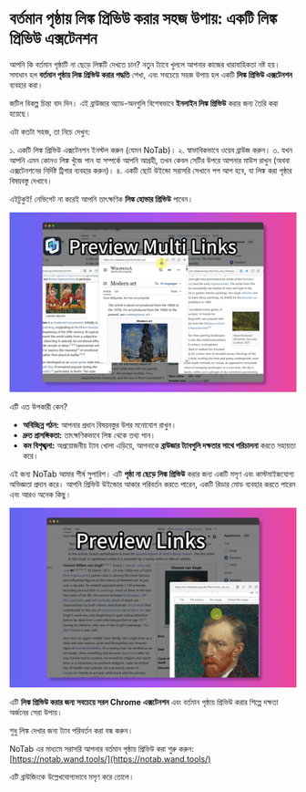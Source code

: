 # বর্তমান পৃষ্ঠায় লিঙ্ক প্রিভিউ করার সহজ উপায়: একটি লিঙ্ক প্রিভিউ এক্সটেনশন

আপনি কি বর্তমান পৃষ্ঠাটি না ছেড়ে লিঙ্কটি দেখতে চান? নতুন ট্যাবে খুললে আপনার কাজের ধারাবাহিকতা নষ্ট হয়। সমাধান হল **বর্তমান পৃষ্ঠায় লিঙ্ক প্রিভিউ করার পদ্ধতি** শেখা, এবং সবচেয়ে সহজ উপায় হল একটি **লিঙ্ক প্রিভিউ এক্সটেনশন** ব্যবহার করা।

জটিল বিকল্প চিন্তা বাদ দিন। এই ব্রাউজার অ্যাড-অনগুলি বিশেষভাবে **ইনলাইন লিঙ্ক প্রিভিউ** করার জন্য তৈরি করা হয়েছে।

এটা কতটা সহজ, তা নিচে দেখুন:

১. একটি লিঙ্ক প্রিভিউ এক্সটেনশন ইনস্টল করুন (যেমন NoTab)।
২. স্বাভাবিকভাবে ওয়েব ব্রাউজ করুন।
৩. যখন আপনি এমন কোনও লিঙ্ক খুঁজে পান যা সম্পর্কে আপনি আগ্রহী, তখন কেবল সেটির উপরে আপনার মাউস রাখুন (অথবা এক্সটেনশনের নির্দিষ্ট ট্রিগার ব্যবহার করুন)।
৪. একটি ছোট উইন্ডো সরাসরি সেখানে পপ আপ হবে, যা লিঙ্ক করা পৃষ্ঠার বিষয়বস্তু দেখাবে।

এইটুকুই! নেভিগেট না করেই আপনি তাৎক্ষণিক **লিঙ্ক হোভার প্রিভিউ** পাবেন।

![ইনলাইন লিঙ্ক প্রিভিউ প্রদর্শিত হচ্ছে](../images/notab1.png)

এটি এত উপকারী কেন?
*   **অবিচ্ছিন্ন পঠন:** আপনার প্রধান বিষয়বস্তুর উপর মনোযোগ রাখুন।
*   **দ্রুত প্রাসঙ্গিকতা:** তাৎক্ষণিকভাবে লিঙ্ক থেকে তথ্য পান।
*   **কম বিশৃঙ্খলা:** অপ্রয়োজনীয় ট্যাব খোলা এড়িয়ে, আপনাকে **ব্রাউজার ট্যাবগুলি দক্ষতার সাথে পরিচালনা** করতে সহায়তা করে।

এই জন্য NoTab আমার শীর্ষ সুপারিশ। এটি **পৃষ্ঠা না ছেড়ে লিঙ্ক প্রিভিউ** করার জন্য একটি মসৃণ এবং কাস্টমাইজযোগ্য অভিজ্ঞতা প্রদান করে। আপনি প্রিভিউ উইন্ডোর আকার পরিবর্তন করতে পারেন, একটি রিডার মোড ব্যবহার করতে পারেন এবং আরও অনেক কিছু।

![NoTab প্রিভিউ কাস্টমাইজ করা হচ্ছে](../images/notab2.png)

এটি **লিঙ্ক প্রিভিউ করার জন্য সবচেয়ে সরল Chrome এক্সটেনশন** এবং বর্তমান পৃষ্ঠায় প্রিভিউ করার শিল্পে দক্ষতা অর্জনের সেরা উপায়।

শুধু লিঙ্ক দেখার জন্য ট্যাব পরিবর্তন করা বন্ধ করুন।

NoTab এর মাধ্যমে সরাসরি আপনার বর্তমান পৃষ্ঠায় প্রিভিউ করা শুরু করুন: [https://notab.wand.tools/](https://notab.wand.tools/)

এটি ব্রাউজিংকে উল্লেখযোগ্যভাবে মসৃণ করে তোলে।